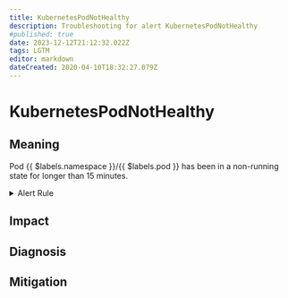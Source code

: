 ```yaml
---
title: KubernetesPodNotHealthy
description: Troubleshooting for alert KubernetesPodNotHealthy
#published: true
date: 2023-12-12T21:12:32.022Z
tags: LGTM
editor: markdown
dateCreated: 2020-04-10T18:32:27.079Z
---
```


# KubernetesPodNotHealthy

## Meaning
[//]: # "Short paragraph that explains what the alert means"
Pod {{ $labels.namespace }}/{{ $labels.pod }} has been in a non-running state for longer than 15 minutes.

<details>
  <summary>Alert Rule</summary>

  ```yaml
alert: KubernetesPodNotHealthy
expr: sum by (namespace, pod) (kube_pod_status_phase{phase=~"Pending|Unknown|Failed"}) > 0
for: 15m
labels:
    severity: critical
annotations:
    summary: Kubernetes Pod not healthy ({{ $labels.namespace }}/{{ $labels.pod }})
    description: |-
        Pod {{ $labels.namespace }}/{{ $labels.pod }} has been in a non-running state for longer than 15 minutes.
          VALUE = {{ $value }}
          LABELS = {{ $labels }}
    runbook: https://github.com/srerun/prometheus-alerts/content/runbooks/KubernetesPodNotHealthy

  ```
</details>


## Impact
[//]: # "What could / will happen if the alert is not addressed"



## Diagnosis
[//]: # "Steps to take to identify the cause of the problem"



## Mitigation
[//]: # "The steps necessary to resolve the alert"
